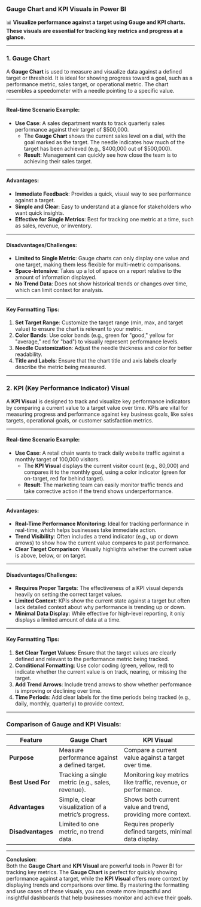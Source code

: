 <!-- @format -->

### Gauge Chart and KPI Visuals in Power BI

📊 **Visualize performance against a target using Gauge and KPI charts. These visuals are essential for tracking key metrics and progress at a glance.**

---

### **1. Gauge Chart**

A **Gauge Chart** is used to measure and visualize data against a defined target or threshold. It is ideal for showing progress toward a goal, such as a performance metric, sales target, or operational metric. The chart resembles a speedometer with a needle pointing to a specific value.

---

#### **Real-time Scenario Example**:

- **Use Case**: A sales department wants to track quarterly sales performance against their target of $500,000.
  - The **Gauge Chart** shows the current sales level on a dial, with the goal marked as the target. The needle indicates how much of the target has been achieved (e.g., $400,000 out of $500,000).
  - **Result**: Management can quickly see how close the team is to achieving their sales target.

---

#### **Advantages**:

- **Immediate Feedback**: Provides a quick, visual way to see performance against a target.
- **Simple and Clear**: Easy to understand at a glance for stakeholders who want quick insights.
- **Effective for Single Metrics**: Best for tracking one metric at a time, such as sales, revenue, or inventory.

---

#### **Disadvantages/Challenges**:

- **Limited to Single Metric**: Gauge charts can only display one value and one target, making them less flexible for multi-metric comparisons.
- **Space-Intensive**: Takes up a lot of space on a report relative to the amount of information displayed.
- **No Trend Data**: Does not show historical trends or changes over time, which can limit context for analysis.

---

#### **Key Formatting Tips**:

1.  **Set Target Range**: Customize the target range (min, max, and target value) to ensure the chart is relevant to your metric.
2.  **Color Bands**: Use color bands (e.g., green for "good," yellow for "average," red for "bad") to visually represent performance levels.
3.  **Needle Customization**: Adjust the needle thickness and color for better readability.
4.  **Title and Labels**: Ensure that the chart title and axis labels clearly describe the metric being measured.

---

### **2. KPI (Key Performance Indicator) Visual**

A **KPI Visual** is designed to track and visualize key performance indicators by comparing a current value to a target value over time. KPIs are vital for measuring progress and performance against key business goals, like sales targets, operational goals, or customer satisfaction metrics.

---

#### **Real-time Scenario Example**:

- **Use Case**: A retail chain wants to track daily website traffic against a monthly target of 100,000 visitors.
  - The **KPI Visual** displays the current visitor count (e.g., 80,000) and compares it to the monthly goal, using a color indicator (green for on-target, red for behind target).
  - **Result**: The marketing team can easily monitor traffic trends and take corrective action if the trend shows underperformance.

---

#### **Advantages**:

- **Real-Time Performance Monitoring**: Ideal for tracking performance in real-time, which helps businesses take immediate action.
- **Trend Visibility**: Often includes a trend indicator (e.g., up or down arrows) to show how the current value compares to past performance.
- **Clear Target Comparison**: Visually highlights whether the current value is above, below, or on target.

---

#### **Disadvantages/Challenges**:

- **Requires Proper Targets**: The effectiveness of a KPI visual depends heavily on setting the correct target values.
- **Limited Context**: KPIs show the current state against a target but often lack detailed context about why performance is trending up or down.
- **Minimal Data Display**: While effective for high-level reporting, it only displays a limited amount of data at a time.

---

#### **Key Formatting Tips**:

1.  **Set Clear Target Values**: Ensure that the target values are clearly defined and relevant to the performance metric being tracked.
2.  **Conditional Formatting**: Use color coding (green, yellow, red) to indicate whether the current value is on track, nearing, or missing the target.
3.  **Add Trend Arrows**: Include trend arrows to show whether performance is improving or declining over time.
4.  **Time Periods**: Add clear labels for the time periods being tracked (e.g., daily, monthly, quarterly) to provide context.

---

### **Comparison of Gauge and KPI Visuals**:

| **Feature**       | **Gauge Chart**                                     | **KPI Visual**                                                |
| ----------------- | --------------------------------------------------- | ------------------------------------------------------------- |
| **Purpose**       | Measure performance against a defined target.       | Compare a current value against a target over time.           |
| **Best Used For** | Tracking a single metric (e.g., sales, revenue).    | Monitoring key metrics like traffic, revenue, or performance. |
| **Advantages**    | Simple, clear visualization of a metric’s progress. | Shows both current value and trend, providing more context.   |
| **Disadvantages** | Limited to one metric, no trend data.               | Requires properly defined targets, minimal data display.      |

---

**Conclusion**:  
Both the **Gauge Chart** and **KPI Visual** are powerful tools in Power BI for tracking key metrics. The **Gauge Chart** is perfect for quickly showing performance against a target, while the **KPI Visual** offers more context by displaying trends and comparisons over time. By mastering the formatting and use cases of these visuals, you can create more impactful and insightful dashboards that help businesses monitor and achieve their goals.
